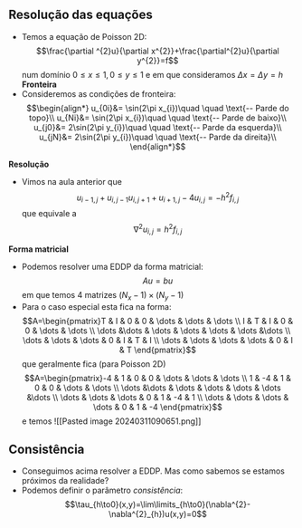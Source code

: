## Resolução das equações 
- Temos a equação de Poisson 2D: $$\frac{\partial ^{2}u}{\partial x^{2}}+\frac{\partial^{2}u}{\partial y^{2}}=f$$
num domínio $0\le x\le1,0\le y\le 1$ e em que consideramos $\Delta x=\Delta y=h$
**Fronteira**
- Consideremos as condições de fronteira:
$$\begin{align*}
u_{0i}&= \sin(2\pi x_{i})\quad \quad \text{-- Parde do topo}\\
u_{Ni}&= \sin(2\pi x_{i})\quad \quad \text{-- Parde de baixo}\\
u_{j0}&= 2\sin(2\pi y_{i})\quad \quad \text{-- Parde da esquerda}\\
u_{jN}&= 2\sin(2\pi y_{i})\quad \quad \text{-- Parde da direita}\\
\end{align*}$$

**Resolução**
- Vimos na aula anterior que
$$u_{i-1,j}+u_{i,j-1}u_{i,j+1}+u_{i+1,j}-4u_{i,j}=-h^{2}f_{i,j}$$
que equivale a
$$\nabla^{2}u_{i,j}=h^{2}f_{i,j}$$

**Forma matricial**
- Podemos resolver uma EDDP da forma matricial:
$$Au=bu$$
em que temos 4 matrizes $(N_{x}-1)\times (N_{y}-1)$
- Para o caso especial esta fica na forma:
$$A=\begin{pmatrix}T & I & 0 & 0 & \dots & \dots & \dots \\ I & T & I & 0 & 0 & \dots & \dots \\  \dots &\dots & \dots & \dots & \dots & \dots &\dots \\ \dots & \dots & \dots & 0 & I & T & I \\ \dots & \dots & \dots & \dots & 0 & I & T \end{pmatrix}$$
que geralmente fica (para Poisson 2D)
$$A=\begin{pmatrix}-4 & 1 & 0 & 0 & \dots & \dots & \dots \\ 1 & -4 & 1 & 0 & 0 & \dots & \dots \\  \dots &\dots & \dots & \dots & \dots & \dots &\dots \\ \dots & \dots & \dots & 0 & 1 & -4 & 1 \\ \dots & \dots & \dots & \dots & 0 & 1 & -4 \end{pmatrix}$$
e temos
![[Pasted image 20240311090651.png]]

## Consistência
- Conseguimos acima resolver a EDDP. Mas como sabemos se estamos próximos da realidade?
- Podemos definir o parâmetro *consistência*:
$$\tau_{h\to0}(x,y)=\lim\limits_{h\to0}(\nabla^{2}-\nabla^{2}_{h})u(x,y)=0$$
